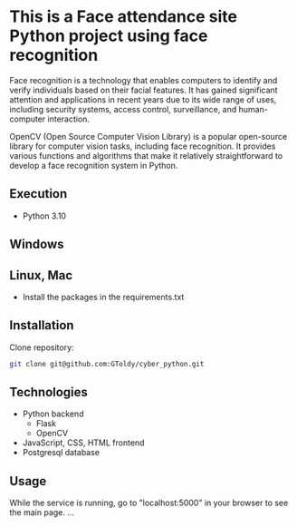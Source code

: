 # This is a Face attendance site Python project using face recognition

Face recognition is a technology that enables computers to identify and verify individuals based on their facial features. It has gained significant attention and applications in recent years due to its wide range of uses, including security systems, access control, surveillance, and human-computer interaction.

OpenCV (Open Source Computer Vision Library) is a popular open-source library for computer vision tasks, including face recognition. It provides various functions and algorithms that make it relatively straightforward to develop a face recognition system in Python.


## Execution
- Python 3.10

## Windows

## Linux, Mac
- Install the packages in the requirements.txt

## Installation
Clone repository:
```sh
git clone git@github.com:GToldy/cyber_python.git
```

## Technologies
- Python backend
    - Flask
    - OpenCV
- JavaScript, CSS, HTML frontend
- Postgresql database

## Usage
While the service is running, go to "localhost:5000" in your browser to see the main page.
...
